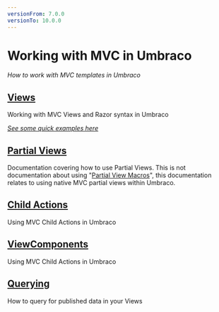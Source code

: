 ```yaml
---
versionFrom: 7.0.0
versionTo: 10.0.0
---
```


# Working with MVC in Umbraco

_How to work with MVC templates in Umbraco_

## [Views](views.md)
Working with MVC Views and Razor syntax in Umbraco

_[See some quick examples here](examples.md)_

## [Partial Views](partial-views.md)
Documentation covering how to use Partial Views. This is not documentation about using "[Partial View Macros](../macros/partial-view-macros.md)", this documentation relates to using native MVC partial views within Umbraco.

## [Child Actions](child-actions.md)
Using MVC Child Actions in Umbraco

## [ViewComponents](viewcomponents.md)
Using MVC Child Actions in Umbraco

## [Querying](querying.md)
How to query for published data in your Views
